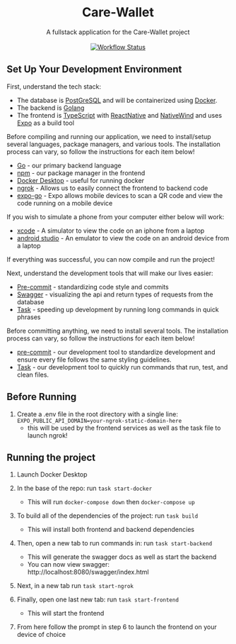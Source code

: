 <div align="center">
<h1>Care-Wallet</h1>
  <div>
      A fullstack application for the Care-Wallet project
  </div>
  <br/>
  <!-- Github Actions -->
  <a href="https://github.com/GenerateNU/Care-Wallet/actions/workflows/CI.yml">
    <img src="https://github.com/GenerateNU/Care-Wallet/actions/workflows/CI.yml/badge.svg"
      alt="Workflow Status" />
  </a>
  <br/>
</div>

## Set Up Your Development Environment

First, understand the tech stack:

- The database is [PostGreSQL](https://www.postgresql.org/) and will be
  containerized using [Docker](https://www.docker.com/).
- The backend is [Golang](https://go.dev/)
- The frontend is [TypeScript](https://www.typescriptlang.org/) with
  [ReactNative](https://reactnative.dev/) and
  [NativeWind](https://www.nativewind.dev) and uses [Expo](https://expo.dev/) as
  a build tool

Before compiling and running our application, we need to install/setup several
languages, package managers, and various tools. The installation process can
vary, so follow the instructions for each item below!

- [Go](https://go.dev/doc/install) - our primary backend language
- [npm](https://docs.npmjs.com/downloading-and-installing-node-js-and-npm) - our
  package manager in the frontend
- [Docker Desktop](https://www.docker.com/products/docker-desktop/) - useful for
  running docker
- [ngrok](https://ngrok.com/docs/getting-started/) - Allows us to easily connect
  the frontend to backend code
- [expo-go](https://docs.expo.dev/get-started/expo-go/) - Expo allows mobile
  devices to scan a QR code and view the code running on a mobile device

If you wish to simulate a phone from your computer either below will work:

- [xcode](https://docs.expo.dev/workflow/ios-simulator/) - A simulator to view
  the code on an iphone from a laptop
- [android studio](https://docs.expo.dev/workflow/android-studio-emulator/) - An
  emulator to view the code on an android device from a laptop

If everything was successful, you can now compile and run the project!

Next, understand the development tools that will make our lives easier:

- [Pre-commit](https://pre-commit.com) - standardizing code style and commits
- [Swagger](https://github.com/swaggo/swag) - visualizing the api and return
  types of requests from the database
- [Task](https://taskfile.dev) - speeding up development by running long
  commands in quick phrases

Before committing anything, we need to install several tools. The installation
process can vary, so follow the instructions for each item below!

- [pre-commit](https://pre-commit.com) - our development tool to standardize
  development and ensure every file follows the same styling guidelines.
- [Task](https://taskfile.dev/installation/) - our development tool to quickly
  run commands that run, test, and clean files.

## Before Running

1. Create a .env file in the root directory with a single line:
   `EXPO_PUBLIC_API_DOMAIN=your-ngrok-static-domain-here`
   - this will be used by the frontend services as well as the task file to
     launch ngrok!

## Running the project

1. Launch Docker Desktop
2. In the base of the repo: run `task start-docker`

   - This will run `docker-compose down` then `docker-compose up`

3. To build all of the dependencies of the project: run `task build`

   - This will install both frontend and backend dependencies

4. Then, open a new tab to run commands in: run `task start-backend`

   - This will generate the swagger docs as well as start the backend
   - You can now view swagger: http://localhost:8080/swagger/index.html

5. Next, in a new tab run `task start-ngrok`

6. Finally, open one last new tab: run `task start-frontend`

   - This will start the frontend

7. From here follow the prompt in step 6 to launch the frontend on your device
   of choice
